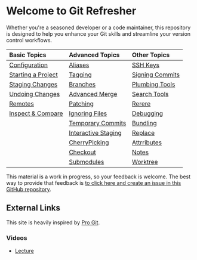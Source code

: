 # Welcome to Git Refresher

Whether you're a seasoned developer or a code maintainer, this repository is designed to help you enhance your Git skills and streamline your version control workflows.

<center>

|                  Basic Topics                  |                      Advanced Topics                      |             Other Topics              |
| :--------------------------------------------- | :-------------------------------------------------------- | :------------------------------------ |
| [Configuration](Basics/git_configuration.md)   | [Aliases](Advanced/git_alias.md)                          | [SSH Keys](Github/git_ssh.md)         |
| [Starting a Project](Basics/git_start.md)      | [Tagging](Advanced/git_tagging.md)                        | [Signing Commits](More/git_sign.md)   |
| [Staging Changes](Basics/git_stage.md)         | [Branches](Advanced/git_branch.md)                        | [Plumbing Tools](More/plumbing.md)    |
| [Undoing Changes](Basics/git_undoingthings.md) | [Advanced Merge](Advanced/git_advmerge.md)                | [Search Tools](More/git_search.md)    |
| [Remotes](Basics/git_remotes.md)               | [Patching](Advanced/git_patches.md)                       | [Rerere](More/git_rerere.md)          |
| [Inspect & Compare](Basics/git_inspect.md)     | [Ignoring Files](Advanced/git_ignore.md)                  | [Debugging](More/git_debug.md)        |
|                                                | [Temporary Commits](Advanced/git_stash.md)                | [Bundling](More/git_bundle.md)        |
|                                                | [Interactive Staging](Advanced/git_interactivestaging.md) | [Replace](More/git_replace.md)        |
|                                                | [CherryPicking](Advanced/git_checkout.md)                 | [Attrributes](More/git_attributes.md) |
|                                                | [Checkout](Advanced/git_stash.md)                         |                [Notes](More/git_notes.md)                       |
|                                                | [Submodules](Advanced/git_submodules.md)                  |              [Worktree](More/git_worktree.md)                         |

</center>

This material is a work in progress, so your feedback is welcome. The best way to provide that feedback is [to click here and create an issue in this GitHub repository](https://github.com/ArceLopera/git_refresher/issues).

## External Links

This site is heavily inspired by [Pro Git](https://git-scm.com/book/en/v2).


### Videos

+ [Lecture](https://www.youtube.com/watch?v=2sjqTHE0zok&list=PLyzOVJj3bHQuloKGG59rS43e29ro7I57J)
